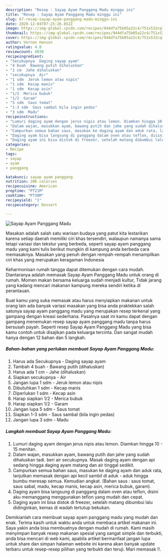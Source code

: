 ```yaml
---
description: "Resep : Sayap Ayam Panggang Madu minggu ini"
title: "Resep : Sayap Ayam Panggang Madu minggu ini"
slug: 67-resep-sayap-ayam-panggang-madu-minggu-ini
date: 2020-12-04T07:25:26.852Z
image: https://img-global.cpcdn.com/recipes/944dfa75b05a22c4/751x532cq70/sayap-ayam-panggang-madu-foto-resep-utama.jpg
thumbnail: https://img-global.cpcdn.com/recipes/944dfa75b05a22c4/751x532cq70/sayap-ayam-panggang-madu-foto-resep-utama.jpg
cover: https://img-global.cpcdn.com/recipes/944dfa75b05a22c4/751x532cq70/sayap-ayam-panggang-madu-foto-resep-utama.jpg
author: Vernon Hanson
ratingvalue: 4.8
reviewcount: 4030
recipeingredient:
- "Secukupnya  Daging sayap ayam"
- "4 buah  Bawang putih dihaluskan"
- "1 cm  Jahe dihaluskan"
- "secukupnya  Air"
- "1 sdm  Jeruk lemon atau nipis"
- "1 sdm  Kecap manis"
- "1 sdm  Kecap asin"
- "1/2  Merica bubuk"
- "1/2  Garam"
- "5 sdm  Saus tomat"
- "1-3 sdm  Saus sambal bila ingin pedas"
- "3 sdm  Madu"
recipeinstructions:
- "Lumuri daging ayam dengan jerus nipis atau lemon. Diamkan hingga 10 - 15 menitan."
- "Dalam wajan, masukkan ayam, bawang putih dan jahe yang sudah dihaluskan tadi. beri air secukupnya. Masak daging ayam dengan api sedang hingga daging ayam matang dan air tinggal sedikit."
- "Campurkan semua bahan saus, masukan ke daging ayam dan aduk rata, lanjutkan memasak dengan api kecil sambil di aduk - aduk hingga bumbu meresap semua. Kemudian angkat. (Bahan saus : saus tomat, saus sabal, madu, kecap manis, kecap asin, merica bubuk, garam)."
- "Daging ayam bisa langsung di panggang dalam oven atau teflon, disini aku memanggang menggunakan teflon yang mudah dan cepat."
- "Daging ayam ini bisa distok di freezer, setelah matang dibumbui lalu didinginkan, kemas di wadah tertutup bekukan."
categories:
- Recipe
tags:
- sayap
- ayam
- panggang

katakunci: sayap ayam panggang 
nutrition: 206 calories
recipecuisine: American
preptime: "PT21M"
cooktime: "PT38M"
recipeyield: "1"
recipecategory: Dessert

---
```



![Sayap Ayam Panggang Madu](https://img-global.cpcdn.com/recipes/944dfa75b05a22c4/751x532cq70/sayap-ayam-panggang-madu-foto-resep-utama.jpg)

Masakan adalah salah satu warisan budaya yang patut kita lestarikan karena setiap daerah memiliki ciri khas tersendiri, walaupun namanya sama tetapi variasi dan tekstur yang berbeda, seperti sayap ayam panggang madu yang kami tulis berikut mungkin di kampung anda berbeda cara memasaknya. Masakan yang penuh dengan rempah-rempah menampilkan ciri khas yang merupakan keragaman Indonesia



Keharmonisan rumah tangga dapat ditemukan dengan cara mudah. Diantaranya adalah memasak Sayap Ayam Panggang Madu untuk orang di rumah. Momen makan bersama keluarga sudah menjadi kultur, Tidak jarang yang kadang mencari makanan kampung mereka sendiri ketika di perantauan.

Buat kamu yang suka memasak atau harus menyiapkan makanan untuk orang lain ada banyak variasi masakan yang bisa anda praktekkan salah satunya sayap ayam panggang madu yang merupakan resep terkenal yang gampang dengan kreasi sederhana. Pasalnya saat ini kamu dapat dengan gampang menemukan resep sayap ayam panggang madu tanpa harus bersusah payah.
Seperti resep Sayap Ayam Panggang Madu yang bisa kamu contoh untuk disajikan pada keluarga tercinta. Dan sangat mudah hanya dengan 12 bahan dan 5 langkah.


<!--inarticleads1-->

##### Bahan-bahan yang perlukan membuat Sayap Ayam Panggang Madu:

1. Harus ada Secukupnya - Daging sayap ayam
1. Tambah 4 buah - Bawang putih (dihaluskan)
1. Harus ada 1 cm - Jahe (dihaluskan)
1. Siapkan secukupnya - Air
1. Jangan lupa 1 sdm - Jeruk lemon atau nipis
1. Dibutuhkan 1 sdm - Kecap manis
1. Diperlukan 1 sdm - Kecap asin
1. Harap siapkan 1/2 - Merica bubuk
1. Harap siapkan 1/2 - Garam
1. Jangan lupa 5 sdm - Saus tomat
1. Siapkan 1-3 sdm - Saus sambal (bila ingin pedas)
1. Jangan lupa 3 sdm - Madu




<!--inarticleads2-->

##### Langkah membuat  Sayap Ayam Panggang Madu:

1. Lumuri daging ayam dengan jerus nipis atau lemon. Diamkan hingga 10 - 15 menitan.
1. Dalam wajan, masukkan ayam, bawang putih dan jahe yang sudah dihaluskan tadi. beri air secukupnya. Masak daging ayam dengan api sedang hingga daging ayam matang dan air tinggal sedikit.
1. Campurkan semua bahan saus, masukan ke daging ayam dan aduk rata, lanjutkan memasak dengan api kecil sambil di aduk - aduk hingga bumbu meresap semua. Kemudian angkat. (Bahan saus : saus tomat, saus sabal, madu, kecap manis, kecap asin, merica bubuk, garam).
1. Daging ayam bisa langsung di panggang dalam oven atau teflon, disini aku memanggang menggunakan teflon yang mudah dan cepat.
1. Daging ayam ini bisa distok di freezer, setelah matang dibumbui lalu didinginkan, kemas di wadah tertutup bekukan.




Demikianlah cara membuat sayap ayam panggang madu yang mudah dan enak. Terima kasih untuk waktu anda untuk membaca artikel makanan ini. Saya yakin anda bisa membuatnya dengan mudah di rumah. Kami masih menyimpan banyak resep makanan spesial yang sangat simple dan terbukti, anda bisa mencari di web kami, apabila artikel bermanfaat jangan lupa untuk share dan simpan halaman website ini karena akan banyak update terbaru untuk resep-resep pilihan yang terbukti dan teruji. Mari memasak !!. 

